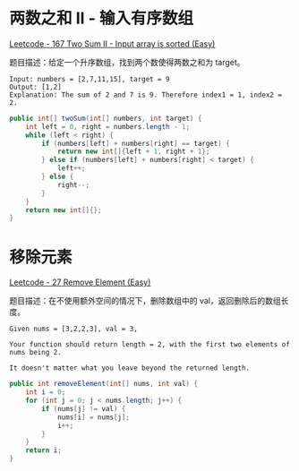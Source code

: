
# 两数之和 II - 输入有序数组

[Leetcode - 167 Two Sum II - Input array is sorted (Easy)](https://leetcode.com/problems/two-sum-ii-input-array-is-sorted/)

题目描述：给定一个升序数组，找到两个数使得两数之和为 target。

```
Input: numbers = [2,7,11,15], target = 9
Output: [1,2]
Explanation: The sum of 2 and 7 is 9. Therefore index1 = 1, index2 = 2.
```

```java
public int[] twoSum(int[] numbers, int target) {
    int left = 0, right = numbers.length - 1;
    while (left < right) {
        if (numbers[left] + numbers[right] == target) {
            return new int[]{left + 1, right + 1};
        } else if (numbers[left] + numbers[right] < target) {
            left++;
        } else {
            right--;
        }
    }
    return new int[]{};
}
```

# 移除元素

[Leetcode - 27 Remove Element (Easy)](https://leetcode.com/problems/remove-element/)

题目描述：在不使用额外空间的情况下，删除数组中的 val，返回删除后的数组长度。

```
Given nums = [3,2,2,3], val = 3,

Your function should return length = 2, with the first two elements of nums being 2.

It doesn't matter what you leave beyond the returned length.
```

```java
public int removeElement(int[] nums, int val) {
    int i = 0;
    for (int j = 0; j < nums.length; j++) {
        if (nums[j] != val) {
            nums[i] = nums[j];
            i++;
        }
    }
    return i;
}
```